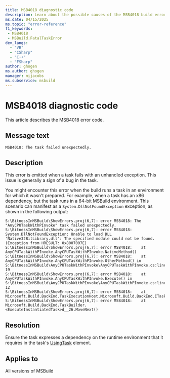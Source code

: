 ```yaml
---
title: MSB4018 diagnostic code
description: Learn about the possible causes of the MSB4018 build error and get troubleshooting tips.
ms.date: 04/15/2025
ms.topic: "error-reference"
f1_keywords:
 - MSB4018
 - MSBuild.FatalTaskError
dev_langs:
  - "VB"
  - "CSharp"
  - "C++"
  - "FSharp"
author: ghogen
ms.author: ghogen
manager: mijacobs
ms.subservice: msbuild
---
```

# MSB4018 diagnostic code

<!-- :::ErrorDefinitionDescription::: -->
<!-- :::editable-content name="introDescription"::: -->
This article describes the MSB4018 error code.
<!-- :::editable-content-end::: -->

## Message text

`MSB4018: The task failed unexpectedly.`

## Description

This error is emitted when a task fails with an unhandled exception. This issue is generally a sign of a bug in the task.

You might encounter this error when the build runs a task in an environment for which it wasn't prepared. For example, when a task has an x86 dependency, but the task runs in a 64-bit MSBuild environment. This scenario can manifest as a `System.DllNotFoundException` exception, as shown in the following output:

```output
S:\BitnessInMSBuild\ShowErrors.proj(6,7): error MSB4018: The "AnyCPUTaskWithPInvoke" task failed unexpectedly.
S:\BitnessInMSBuild\ShowErrors.proj(6,7): error MSB4018: System.DllNotFoundException: Unable to load DLL 'Native32BitLibrary.dll': The specified module could not be found. (Exception from HRESULT: 0x8007007E)
S:\BitnessInMSBuild\ShowErrors.proj(6,7): error MSB4018:    at AnyCPUTaskWithPInvoke.AnyCPUTaskWithPInvoke.NativeMethod()
S:\BitnessInMSBuild\ShowErrors.proj(6,7): error MSB4018:    at AnyCPUTaskWithPInvoke.AnyCPUTaskWithPInvoke.OtherMethod() in S:\BitnessInMSBuild\AnyCPUTaskWithPInvoke\AnyCPUTaskWithPInvoke.cs:line 19
S:\BitnessInMSBuild\ShowErrors.proj(6,7): error MSB4018:    at AnyCPUTaskWithPInvoke.AnyCPUTaskWithPInvoke.Execute() in S:\BitnessInMSBuild\AnyCPUTaskWithPInvoke\AnyCPUTaskWithPInvoke.cs:line 12
S:\BitnessInMSBuild\ShowErrors.proj(6,7): error MSB4018:    at Microsoft.Build.BackEnd.TaskExecutionHost.Microsoft.Build.BackEnd.ITaskExecutionHost.Execute()
S:\BitnessInMSBuild\ShowErrors.proj(6,7): error MSB4018:    at Microsoft.Build.BackEnd.TaskBuilder.<ExecuteInstantiatedTask>d__26.MoveNext()
```

## Resolution

Ensure the task expresses a dependency on the runtime environment that it requires in the task's [UsingTask](../usingtask-element-msbuild.md) element.

## Applies to

All versions of MSBuild